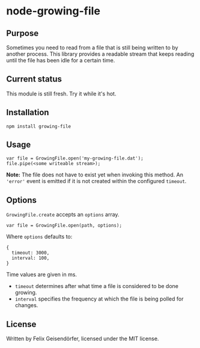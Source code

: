 # node-growing-file

## Purpose

Sometimes you need to read from a file that is still being written to by another
process. This library provides a readable stream that keeps reading until the
file has been idle for a certain time.

## Current status

This module is still fresh. Try it while it's hot.

## Installation

    npm install growing-file

## Usage

    var file = GrowingFile.open('my-growing-file.dat');
    file.pipe(<some writeable stream>);

**Note:** The file does not have to exist yet when invoking this method. An
`'error'` event is emitted if it is not created within the configured `timeout`.

## Options

`GrowingFile.create` accepts an `options` array.

    var file = GrowingFile.open(path, options);

Where `options` defaults to:

    {
      timeout: 3000,
      interval: 100,
    }

Time values are given in ms.

* `timeout` determines after what time a file is considered to be done growing.
* `interval` specifies the frequency at which the file is being polled for changes.

## License

Written by Felix Geisendörfer, licensed under the MIT license.

